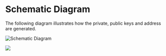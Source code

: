 # Schematic Diagram

The following diagram illustrates how the private, public keys and address are generated.

![                                           Schematic Diagram](.gitbook/assets/schematic.png)

  
![](blob:https://legacy.gitbook.com/a9bfb195-7d2c-4dde-8cf6-80da6761fd03)

